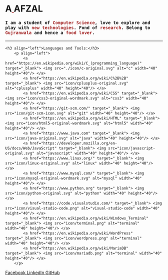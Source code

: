 <!DOCTYPE html>

<html>
<head>
  
  <meta http-equiv="Content-Type" content="text/html; charset=utf-8"/>
  <title>Abdullah Afzal</title>
  <LINK href="styles.css" rel="stylesheet" type="text/css">
    <script src="script.js"></script>
</head>

<body>


<div class="bgimg">
  <div class="topleft">
    <h1>
      A<a href="" class="typewrite" style="color: brown;" data-period="2000" data-type='[ "BDULLAH","YIN"]'>
        <span class="wrap"></span>
      </a> AFZAL
    </h1>
  </div>
  <div class="middle">
    <h4 style=" font-family: monospace;">I am a student of <span style="color: brown;">Computer Science</span>, love to explore and play with <span style="color: brown;">new technologies</span>. Fond of <span style="color: brown;">research</span>. Belong to <span style="color: brown;">Gujranwala</span> and hence a <span style="color: brown;">food lover</span>.</h4>
    <hr>

	<h3 align="left">Languages and Tools:</h3>
		<p align="left"> 
			<a href="https://en.wikipedia.org/wiki/C_(programming_language)" target="_blank"> <img src="./icon/c-original.svg" alt="c" width="40" height="40"/> </a>
			<a href="https://en.wikipedia.org/wiki/C%2B%2B" target="_blank"> <img src="icon/cplusplus-original.svg" alt="cplusplus" width="40" height="40"/> </a>
			<a href="https://en.wikipedia.org/wiki/CSS" target="_blank"> <img src="icon/css3-original-wordmark.svg" alt="css3" width="40" height="40"/> </a> 
			<a href="https://git-scm.com/" target="_blank"> <img src="icon/git-scm-icon.svg" alt="git" width="40" height="40"/> </a> 
			<a href="https://en.wikipedia.org/wiki/HTML" target="_blank"> <img src="icon/html5-original-wordmark.svg" alt="html5" width="40" height="40"/> </a> 
			<a href="https://www.java.com" target="_blank"> <img src="icon/java-original.svg" alt="java" width="40" height="40"/> </a> 
			<a href="https://developer.mozilla.org/en-US/docs/Web/JavaScript" target="_blank"> <img src="icon/javascript-original.svg" alt="javascript" width="40" height="40"/> </a> 
			<a href="https://www.linux.org/" target="_blank"> <img src="icon/linux-original.svg" alt="linux" width="40" height="40"/> </a> 
			<a href="https://www.mysql.com/" target="_blank"> <img src="icon/mysql-original-wordmark.svg" alt="mysql" width="40" height="40"/> </a> 
			<a href="https://www.python.org" target="_blank"> <img src="icon/python-original.svg" alt="python" width="40" height="40"/> </a>
			<a href="https://code.visualstudio.com/" target="_blank"> <img src="icon/visual-studio-code.png" alt="visual-studio-code" width="40" height="40"/> </a>
			<a href="https://en.wikipedia.org/wiki/Windows_Terminal" target="_blank"> <img src="icon/terminal.png" alt="terminal" width="40" height="40"/> </a>
			<a href="https://en.wikipedia.org/wiki/WordPress" target="_blank"> <img src="icon/wordpress.png" alt="terminal" width="40" height="40"/> </a>
			<a href="https://en.wikipedia.org/wiki/MariaDB" target="_blank"> <img src="icon/mariadb.png" alt="terminal" width="40" height="40"/> </a> 
		</p>

  </div>
  <div class="bottomleft">
    <a href="https://web.facebook.com/profile.php?id=100004274205785" target="blank">Facebook </a>
    <a href="https://www.linkedin.com/in/abdullah-afzal-5a5120176/" target="blank"> LinkedIn </a>
    <a href="https://github.com/abdullah-afzal" target="blank">GitHub </a>
  </div>
</div>

</body>
</html>

